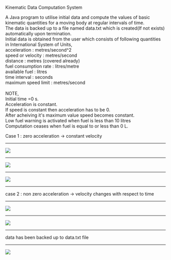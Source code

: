 Kinematic Data Computation System

A Java program to utilise initial data and compute the values of basic kinematic quantities for a moving body at regular intervals of time.<br>
The data is backed up to a file named data.txt which is created(If not exists) automatically upon termination.<br>
Initial data is obtained from the user which consists of following quantities in International System of Units,<br>
acceleration : metres/second^2<br>
speed or velocity : metres/second<br>
distance : metres (covered already)<br>
fuel consumption rate : litres/metre<br>
available fuel : litres <br>
time interval : seconds<br>
maximum speed limit : metres/second<br>
<br>NOTE,<br>
Initial time =0 s.<br>
Acceleration is constant.<br>
If speed is constant then acceleration has to be 0.<br>
After acheiving it's maximum value speed becomes constant.<br>
Low fuel warning is activated when fuel is less than 10 litres<br>
Computation ceases when fuel is equal to or less than 0 L.<br>
<p>
Case 1 : zero acceleration -> constant velocity
</p>
<hr>
<img src="zero1.png">
<hr>
<img src="zero2.png">
<hr>
<img src="zero3.png">
<hr>
<p>
case 2 : non zero acceleration -> velocity changes with respect to time
</p>
<hr>
<img src="non1.png">
<hr>
<img src="non2.png">
<hr>
<p>
data has been backed up to data.txt file
</p>
<hr>
<img src="vBYt.png">

</body>
